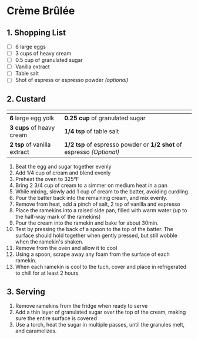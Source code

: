 # Crème Brûlée

## 1. Shopping List
- [ ] 6 large eggs
- [ ] 3 cups of heavy cream
- [ ] 0.5 cup of granulated sugar
- [ ] Vanilla extract
- [ ] Table salt
- [ ] Shot of espress or espresso powder *(optional)*

## 2. Custard
|<!-- -->|<!-- -->|
|---|---|
| **6** large egg yolk | **0.25 cup** of granulated sugar|
| **3 cups** of heavy cream| **1/4 tsp** of table salt|
| **2 tsp** of vanilla extract| **1/2 tsp** of espresso powder or **1/2 shot** of espresso *(Optional)*|

1. Beat the egg and sugar together evenly
2. Add 1/4 cup of cream and blend evenly
3. Preheat the oven to 325°F
4. Bring 2 3/4 cup of cream to a simmer on medium heat in a pan
5. While mixing, slowly add 1 cup of cream to the batter, avoiding curdling.
6. Pour the batter back into the remaining cream, and mix evenly.
7. Remove from heat, add a pinch of salt, 2 tsp of vanilla and espresso
8. Place the ramekins into a raised side pan, filled with warm water (up to the half-way mark of the ramekins)
9. Pour the cream into the ramekin and bake for about 30min.
10. Test by pressing the back of a spoon to the top of the batter. The surface should hold together when gently pressed, but still wobble when the ramekin's shaken.
11. Remove from the oven and allow it to cool
12. Using a spoon, scrape away any foam from the surface of each ramekin.
12. When each ramekin is cool to the tuch, cover and place in refrigerated to chill for at least 2 hours

## 3. Serving
1. Remove ramekins from the fridge when ready to serve
2. Add a thin layer of granulated sugar over the top of the cream, making sure the entire surface is covered
3. Use a torch, heat the sugar in multiple passes, until the granules melt, and caramelizes.
